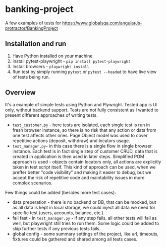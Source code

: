 # banking-project

A few examples of tests for https://www.globalsqa.com/angularJs-protractor/BankingProject

## Installation and run

1. Have Python installed on your machine.
2. Install pytest-playwright - `pip install pytest-playwright`
3. Install browsers - `playwright install`
4. Run test by simply running `pytest` or `pytest --headed` to have live view of tests being run.

## Overview

It's a example of simple tests using Python and Plywright. Tested app is UI only, without backend support. Tests are not fully consistent as I wanted to present different approaches of writing tests.

-   `test_customer.py` - here tests are isolated, each single test is run in fresh browser instance, so there is no risk that any action or data from one test affects other ones. Page Object model was used to cover repetitive actions (deposit, withdraw) and locators usage.
-   `test_manager.py`- in this case there is a single flow in single browser instance. Each test is in fact single step of customer CRUD, data that is created in application is then used in later steps. Simplified POM approach is used - objects contain locators only, all actions are explicitly taken in test script itself. This kind of approach can be used, when we preffer better "code visibility" and making it easier to debug, but we accept the risk of repetitive code and maintability issues in more complex scenarios.

Few things could be added (besides more test cases):

-   data preperation - there is no backend or DB, that can be mocked, but as all data is kept in local storage, we could inject all data we need for specific test (users, accounts, balance, etc.).
-   fail fast - in `test_manager.py` - if any step fails, all other tests will fail as well, but playwright still tries to run them. Some logic could be added to skip further tests if any previous tests fails.
-   global config - some summary settings of the project, like url, timeouts, fixtures could be gathered and shared among all tests cases.
